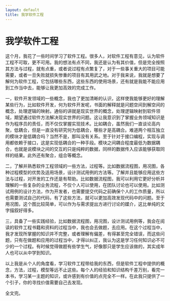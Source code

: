 ```yaml
---
layout: default
title: 我学软件工程
---
```


# 我学软件工程

这个月，我花了一些时间学习了软件工程。很多人，对软件工程有意见，认为软件工程不可取，更不可用。我的想法有点不同，我还是认为有其价值，但是完全按照其方法与过程，就有点重，或者说过程有点繁复了，对于一些事关重大的项目可能需要，或者一旦失败就损失惨重的项目有其用武之地。对于我来说，我就是想要了解何为软件工程，它包括哪些东西，这些东西的使用场景，还有就是我能不能应用到工作当中去，能够让我更加高效的完成工作。

一，软件开发领域的一些概念，我也了更加清晰的认识，这样使我能够更好的理解某些行为，比如软件开发，何为软件开发呢，书面的解释就是问题空间到解空间的概念，处理逻辑的映射。通俗的讲就是现实世界的概念，处理逻辑映射到软件领域，期望通过软件方法解决现实世界的问题。这让我意识到了掌握业务领域知识是作为程序员的责任，而不仅仅掌握实现技术。比如耦合，虽然我们一直谈论高内聚，低耦合，但是一直没有研究何为低耦合，哪些才是高耦合。难道两个相互独立的模块才是低耦合吗？当然不是，那叫没有关系。至于针对于接口编程，实现与调用都依赖于接口，这是实现低耦合的一种手段。模块之间耦合程度最低为数据耦合，也就是说模块之间的交互的只是纯粹的数据，同样的数据传入应该能够获取同样的结果。此外还有聚合，组合等概念。

二，了解并熟悉软件工程领域的一些方法，过程等。比如数据流程图，用况图，各种过程模型的优势及适用场景，设计测试用例的方法等。了解并且能够应用这些方法与过程，对开发的工作还是有帮助。比如数据流程图，我可以利用它更好分析并理解的一些复杂的业务流程，不仅个人可以使用，在团队讨论也可以使用。比如测试用例的设计方法，作为开发者，也需要提交代码之前确保个人的工作质量，所以也需要测试自己的代码，有了这些方法，就可以更加高效发现代码中的问题。至于用况图，这个图比较简单，可以作为与需求提出方进行讨论的媒介，这比单纯的文字描叙好得多。

三，具备了一些实践经验，比如数据流程图，用况图，设计测试用例等，我会在阅读的软件工程书籍和资料的过程当中，我也会去做题，去应用。在这个过程当中，我才发现所掌握的知识并不完整，或者理解有偏差，有得甚至完全错误，而这些问题，只有在做题和应用的过程当中，才得以纠正，我认为这是学习任何知识必不可少的一个过程。有时候觉得做题有些学生气，好像那只是学生应该做的，其实成年人也可以从中学到知识。

以上我是从个人的角度看，学习软件工程带给我的东西，但是软件工程中提供的概念，方法，过程，模型等远不止这些。每个人的经验和知识结构千差万别，看完一本书，学习某一主题的知识，或许感到有价值的点完全不一样。在此我只提供了一个引子，你的寻找价值需要自己去发现。

全文完。

